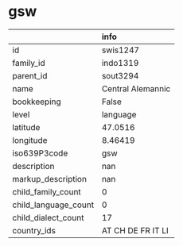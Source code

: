 # gsw
|                      | info              |
|:---------------------|:------------------|
| id                   | swis1247          |
| family_id            | indo1319          |
| parent_id            | sout3294          |
| name                 | Central Alemannic |
| bookkeeping          | False             |
| level                | language          |
| latitude             | 47.0516           |
| longitude            | 8.46419           |
| iso639P3code         | gsw               |
| description          | nan               |
| markup_description   | nan               |
| child_family_count   | 0                 |
| child_language_count | 0                 |
| child_dialect_count  | 17                |
| country_ids          | AT CH DE FR IT LI |